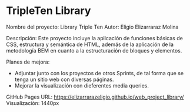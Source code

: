 # TripleTen Library
Nombre del proyecto: Library Triple Ten
Autor: Eligio Elizarraraz Molina

Descripción: Este proyecto incluye la aplicación de funciones básicas de CSS, estructura y semántica de HTML, además de la aplicación de la metodología BEM en cuanto a la estructuración de bloques y elementos.

Planes de mejora:

- Adjuntar junto con los proyectos de otros Sprints, de tal forma que se tenga un sitio web con diversas páginas.
- Mejorar la visualización con dieferentes media queries.


GitHub Pages URL: https://elizarrarazeligio.github.io/web_project_library/
Visualización: 1440px
